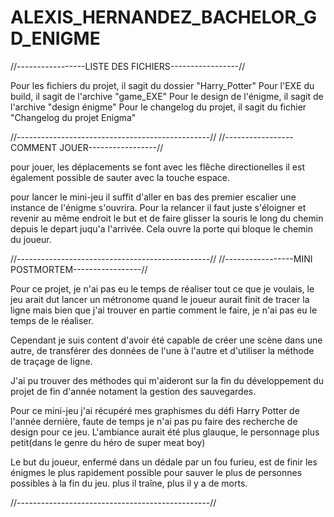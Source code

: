 # ALEXIS_HERNANDEZ_BACHELOR_GD_ENIGME
//-----------------LISTE DES FICHIERS-----------------//

Pour les fichiers du projet, il sagit du dossier "Harry_Potter"
Pour l'EXE du build, il sagit de l'archive "game_EXE"
Pour le design de l'énigme, il sagit de l'archive "design énigme"
Pour le changelog du projet, il sagit du fichier "Changelog du projet Enigma"

//------------------------------------------------//
//-----------------COMMENT JOUER-----------------//

pour jouer, les déplacements se font avec les flêche directionelles
il est également possible de sauter avec la touche espace.

pour lancer le mini-jeu il suffit d'aller en bas des premier escalier
une instance de l'énigme s'ouvrira.
Pour la relancer il faut juste s'éloigner et revenir au même endroit
le but et de faire glisser la souris le long du chemin depuis le depart
juqu'a l'arrivée. Cela ouvre la porte qui bloque le chemin du joueur.

//------------------------------------------------//
//-----------------MINI POSTMORTEM-----------------//

Pour ce projet, je n'ai pas eu le temps de réaliser tout ce que je voulais,
le jeu arait dut lancer un métronome quand le joueur aurait finit de tracer la ligne
mais bien que j'ai trouver en partie comment le faire, je n'ai pas eu le temps de le réaliser.

Cependant je suis content d'avoir été capable de créer une scène dans une autre,
de transférer des données de l'une à l'autre et d'utiliser la méthode de traçage de ligne.

J'ai pu trouver des méthodes qui m'aideront sur la fin du développement du projet de fin d'année
notament la gestion des sauvegardes.

Pour ce mini-jeu j'ai récupéré mes graphismes du défi Harry Potter de l'année dernière,
faute de temps je n'ai pas pu faire des recherche de design pour ce jeu.
L'ambiance aurait été plus glauque, le personnage plus petit(dans le genre du héro de super meat boy)

Le but du joueur, enfermé dans un dédale par un fou furieu, est de finir les énigmes le plus 
rapidement possible pour sauver le plus de personnes possibles à la fin du jeu. 
plus il traîne, plus il y a de morts.

//------------------------------------------------//